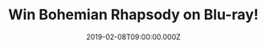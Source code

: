 ---
campaign-uuid: "c-1e168e3a-39b7-49ca-aedb-d27c053da6ec"
type: "Competition"
category: "Entertainment"
date: "2019-02-08T09:00:00.000Z"
end-date: "2019-03-08T23:59:00.000Z"
disable-form: false
is_promoted: false
has_entry_page: true
title: "Win Bohemian Rhapsody on Blu-ray!"
competition-description: "<p>We are giving away the movie everybody’s talking about:\
  \ Bohemian Rhapsody. The greatest movie that celebrates the band Queen, their music,\
  \ and their extraordinary lead singer Freddie Mercury, who defied convention to\
  \ become one of the most beloved entertainers ever.</p>\r\n<p>We are sure you won’\
  t want to miss this one… click below for a chance to win!</p>"
hero-header: "Win Bohemian Rhapsody on Blu-ray!"
terms-confirmation: "N/A"
banner-img: "https://assets.expresslyapp.com/asset-153a368d-6118-4daf-804b-baf7c5d90abd.jpg"
logo-left-href: "http://club.expressly.io"
logo-left-image: "https://assets.expresslyapp.com/asset-300e6394-b6ef-4e30-8fd6-e19bb6a8cc07.jpg"
logo-left-title: "Expressly Club"
bg-image-hero: "https://assets.expresslyapp.com/asset-7286a012-2019-47af-b97b-1543cabf70e7.jpg"
bg-image-first: "https://assets.expresslyapp.com/asset-334bd847-6f21-4372-bc86-460c50ed6867.jpg"
section1-content: "<p>An enthralling celebration of Queen, their music, and their\
  \ extraordinary lead singer Freddie Mercury, who defied stereotypes and convention\
  \ to become one of history’s most beloved entertainers. Following Queen’s meteoric\
  \ rise, their revolutionary sound and Freddie’s solo career, the film also chronicles\
  \ the band’s reunion, and one of the greatest performances in rock history.</p>\r\
  \n<p>Enter below to enjoy one of a kind: Bohemian Rhapsody.</p>"
entry-title: "Win Bohemian Rhapsody on Blu-ray!"
entry-content: "Enter the draw to win Bohemian Rhapsody on Blu-ray by completing the\
  \ form below before 23:59 on 8th of March 2019."
has-winner: false
prize-description: "Bohemian Rhapsody on Blu-ray."
special-conditions: "Multiple entries are allowed up to one every day.\r\nThis competition\
  \ is also available on: https://aaa.nme.com/competitions/\r\nbohemian-rhapsody-blu-ray-giveaway"
country-restrictions:
- "GB"
---